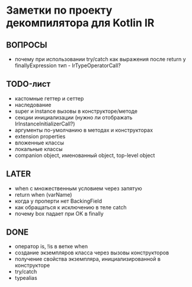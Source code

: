 # Заметки по проекту декомпилятора для Kotlin IR

## ВОПРОСЫ

- почему при использовании try/catch как выражения после return у finallyExpression тип - IrTypeOperatorCall?

## TODO-лист

- кастомные геттер и сеттер
- наследование
- super и instance вызовы в конструкторе/методе
- секции инициализации (нужно ли отображать IrInstanceInitializerCall?)
- аргументы по-умолчанию в методах и конструкторах
- extension properties
- вложенные классы
- локальные классы
- companion object, именованный object, top-level object

## LATER

- when с множественным условием через запятую
- return when (varName)
- когда у проперти нет BackingField
- как обращаться к исключению в теле catch
- почему box падает при OK в finally

## DONE

- оператор is, !is в ветке when
- создание экземпляров класса через вызовы конструкторов
- получение свойства экземпляра, инициализированной в конструкторе
- try/catch
- typealias
